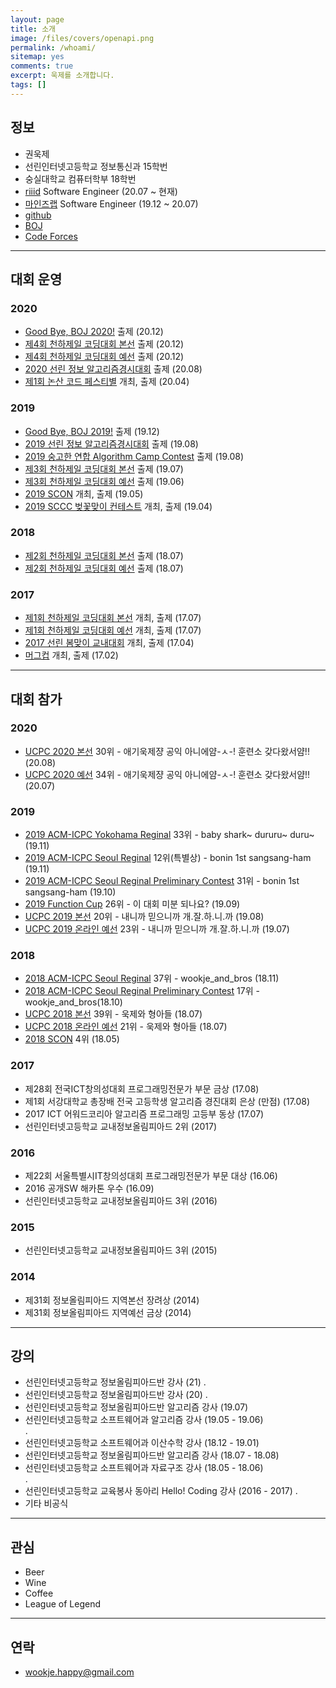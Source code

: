 ```yaml
---
layout: page
title: 소개
image: /files/covers/openapi.png
permalink: /whoami/
sitemap: yes
comments: true
excerpt: 욱제를 소개합니다.
tags: []
---
```


## 정보

* 권욱제
* 선린인터넷고등학교 정보통신과 15학번
* 숭실대학교 컴퓨터학부 18학번
* [riiid](https://www.riiid.co/ko/main) Software Engineer (20.07 ~ 현재)
* [마인즈랩](https://mindslab.ai/kr) Software Engineer (19.12 ~ 20.07)
* [github](https://github.com/wookje)
* [BOJ](https://www.acmicpc.net/user/wookje)
* [Code Forces](http://codeforces.com/profile/wo_okje)

---

## 대회 운영

### 2020
* [Good Bye, BOJ 2020!](https://www.acmicpc.net/contest/view/578) 출제 (20.12)
* [제4회 천하제일 코딩대회 본선](https://www.acmicpc.net/category/detail/2377) 출제 (20.12)  
* [제4회 천하제일 코딩대회 예선](https://www.acmicpc.net/category/detail/2376) 출제 (20.12)
* [2020 선린 정보 알고리즘경시대회](https://www.acmicpc.net/category/detail/2294) 출제 (20.08)
* [제1회 논산 코드 페스티별](https://www.acmicpc.net/contest/view/507) 개최, 출제 (20.04)  

### 2019
* [Good Bye, BOJ 2019!](https://www.acmicpc.net/contest/view/497) 출제 (19.12)  
* [2019 선린 정보 알고리즘경시대회](https://www.acmicpc.net/contest/view/456) 출제 (19.08)  
* [2019 숭고한 연합 Algorithm Camp Contest](https://www.acmicpc.net/contest/view/448) 출제 (19.08)  
* [제3회 천하제일 코딩대회 본선](https://www.acmicpc.net/contest/view/438) 출제 (19.07)  
* [제3회 천하제일 코딩대회 예선](https://www.acmicpc.net/contest/view/436) 출제 (19.06)
* [2019 SCON](https://www.acmicpc.net/contest/view/416) 개최, 출제 (19.05)  
* [2019 SCCC 벚꽃맞이 컨테스트](https://www.acmicpc.net/contest/view/402) 개최, 출제 (19.04)  

### 2018
* [제2회 천하제일 코딩대회 본선](https://www.acmicpc.net/contest/view/310) 출제 (18.07)  
* [제2회 천하제일 코딩대회 예선](https://www.acmicpc.net/contest/view/303) 출제 (18.07)

### 2017
* [제1회 천하제일 코딩대회 본선](https://www.acmicpc.net/contest/view/242) 개최, 출제 (17.07)  
* [제1회 천하제일 코딩대회 예선](https://www.acmicpc.net/contest/view/241) 개최, 출제 (17.07)
* [2017 선린 봄맞이 교내대회](https://www.acmicpc.net/contest/view/221) 개최, 출제 (17.04)
* [머그컵](https://www.acmicpc.net/contest/view/213) 개최, 출제 (17.02)

---

## 대회 참가

### 2020
* [UCPC 2020 본선](https://www.acmicpc.net/contest/view/524) 30위 - 애기욱제쟝 공익 아니에얌-ㅅ-! 훈련소 갖다왔서얌!! (20.08)
* [UCPC 2020 예선](https://www.acmicpc.net/contest/view/521) 34위 - 애기욱제쟝 공익 아니에얌-ㅅ-! 훈련소 갖다왔서얌!! (20.07)

### 2019
* [2019 ACM-ICPC Yokohama Reginal](https://icpc.iisf.or.jp/2019-yokohama/asia-yokohama-regional-contest-2019/?fbclid=IwAR2qIx7zUI7eunGRkRIOh83OJ3A-jllgHMTRzoOXrquHIsNt6j-e2S1tWV4) 33위 - baby shark~ dururu~ duru~ (19.11)  
* [2019 ACM-ICPC Seoul Reginal](http://icpckorea.org/archives/1998) 12위(특별상) - bonin 1st sangsang-ham (19.11)  
* [2019 ACM-ICPC Seoul Reginal Preliminary Contest](http://icpckorea.org/archives/1897) 31위 - bonin 1st sangsang-ham (19.10)  
* [2019 Function Cup](https://oj.uz/contest/view/FUNCTIONCUP4) 26위 - 이 대회 미분 되나요? (19.09)  
* [UCPC 2019 본선](https://www.acmicpc.net/contest/view/450) 20위 - 내니까 믿으니까 개.잘.하.니.까 (19.08)  
* [UCPC 2019 온라인 예선](https://www.acmicpc.net/contest/view/449) 23위 - 내니까 믿으니까 개.잘.하.니.까 (19.07)  

### 2018
* [2018 ACM-ICPC Seoul Reginal](http://icpckorea.org/archives/1774) 37위 - wookje_and_bros (18.11)  
* [2018 ACM-ICPC Seoul Reginal Preliminary Contest](http://icpckorea.org/archives/1659) 17위 - wookje_and_bros(18.10)  
* [UCPC 2018 본선](https://www.acmicpc.net/contest/view/314) 39위 - 욱제와 형아들 (18.07)  
* [UCPC 2018 온라인 예선](https://www.acmicpc.net/contest/view/307) 21위 - 욱제와 형아들 (18.07)  
* [2018 SCON](http://contest.sccc.kr/2018SCON/) 4위 (18.05)

### 2017
* 제28회 전국ICT창의성대회 프로그래밍전문가 부문 금상 (17.08)
* 제1회 서강대학교 총장배 전국 고등학생 알고리즘 경진대회 은상 (만점) (17.08)
* 2017 ICT 어워드코리아 알고리즘 프로그래밍 고등부 동상 (17.07)
* 선린인터넷고등학교 교내정보올림피아드 2위 (2017)

### 2016
* 제22회 서울특별시IT창의성대회 프로그래밍전문가 부문 대상 (16.06)
* 2016 공개SW 해카톤 우수 (16.09)  
* 선린인터넷고등학교 교내정보올림피아드 3위 (2016)

### 2015
* 선린인터넷고등학교 교내정보올림피아드 3위 (2015)

### 2014
* 제31회 정보올림피아드 지역본선 장려상 (2014)
* 제31회 정보올림피아드 지역예선 금상 (2014)

---

## 강의

* 선린인터넷고등학교 정보올림피아드반 강사 (21)
.
* 선린인터넷고등학교 정보올림피아드반 강사 (20)
.
* 선린인터넷고등학교 정보올림피아드반 알고리즘 강사 (19.07)  
* 선린인터넷고등학교 소프트웨어과 알고리즘 강사 (19.05 - 19.06)  
.
* 선린인터넷고등학교 소프트웨어과 이산수학 강사 (18.12 - 19.01)
* 선린인터넷고등학교 정보올림피아드반 알고리즘 강사 (18.07 - 18.08)  
* 선린인터넷고등학교 소프트웨어과 자료구조 강사 (18.05 - 18.06)  
.  
* 선린인터넷고등학교 교육봉사 동아리 Hello! Coding 강사 (2016 - 2017)
.  
* 기타 비공식

---

## 관심

* Beer
* Wine
* Coffee
* League of Legend

---

## 연락

* wookje.happy@gmail.com
